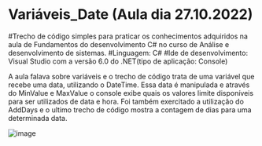 # Variáveis_Date (Aula dia 27.10.2022)

#Trecho de código simples para praticar os conhecimentos adquiridos na aula de Fundamentos do desenvolvimento C# no curso
de Análise e desenvolvimento de sistemas.
#Linguagem: C#
#Ide de desenvolvimento: Visual Studio com a versão 6.0 do .NET(tipo de aplicação: Console)

A aula falava sobre variáveis e o trecho de código trata de uma variável que recebe uma data, utilizando o DateTime.
Essa data é manipulada e através do MinValue e MaxValue o console exibe quais os valores limite disponíveis para ser utilizados de data e hora.
Foi também exercitado a utilização do AddDays e o ultimo trecho de código mostra a contagem de dias para uma determinada data.


![image](https://user-images.githubusercontent.com/104734490/199026221-f6745d88-053c-4aaf-a244-886be878034c.png)

